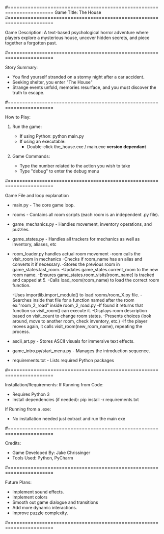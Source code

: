 #======================================================================
Game Title: The House
#======================================================================

Game Description:
A text-based psychological horror adventure where players explore a mysterious house, uncover hidden secrets, and piece together a forgotten past.

#======================================================================

Story Summary:
- You find yourself stranded on a stormy night after a car accident.
- Seeking shelter, you enter "The House"
- Strange events unfold, memories resurface, and you must discover the truth to escape.

#======================================================================

 How to Play:
1. Run the game:
   - If using Python:
     python main.py
   - If using an executable:
     - Double-click the_house.exe / main.exe  **version dependant**

2. Game Commands:
   - Type the number related to the action you wish to take
   - Type "debug" to enter the debug menu

#======================================================================

Game File and loop explanation
- main.py - The core game loop.
- rooms - Contains all room scripts (each room is an independent .py file).
- game_mechanics.py - Handles movement, inventory operations, and puzzles.
- game_states.py - Handles all trackers for mechanics as well as inventory, aliases, etc
- room_loader.py handles actual room movement
    -room calls the visit_room in mechanics
    -Checks if room_name has an alias and converts it if necessary.
    -Stores the previous room in game_states.last_room.
    -Updates game_states.current_room to the new room name.
    -Ensures game_states.room_visits[room_name] is tracked and capped at 5.
    -Calls load_room(room_name) to load the correct room function.

    -Uses importlib.import_module() to load  rooms/room_X.py file.
    -Searches inside that file for a function named after the room ex:"room_2_road" inside room_2_road.py
    -If found it returns that function so visit_room() can execute it.
    -Displays room description based on visit_count to change room states.
    -Presents choices (look around, move to another room, check inventory, etc.)
    -If the player moves again, it calls visit_room(new_room_name), repeating the process.
- ascii_art.py - Stores ASCII visuals for immersive text effects.
- game_intro.py/start_menu.py - Manages the introduction sequence.
- requirements.txt - Lists required Python packages


#======================================================================


Installation/Requirements:
If Running from Code:
- Requires Python 3
- Install dependencies (if needed):
  pip install -r requirements.txt

If Running from a .exe:
- No installation needed just extract and run the main exe

#======================================================================

Credits:
- Game Developed By: Jake Chrissinger
- Tools Used: Python, PyCharm

#======================================================================

Future Plans:
- Implement sound effects.
- Implement colors
- Smooth out game dialogue and transitions
- Add more dynamic interactions.
- Improve puzzle complexity.

#======================================================================
